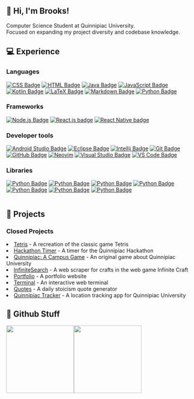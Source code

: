 ## 🚀 Hi, I'm Brooks!

Computer Science Student at Quinnipiac University.
<br/>Focused on expanding my project diversity and codebase knowledge.

## 💻 Experience

### Languages

[![CSS Badge](https://img.shields.io/badge/CSS-%231572B6.svg?style=flat&logo=css3&logoColor=white)](https://wikipedia.org/wiki/CSS)
[![HTML Badge](https://img.shields.io/badge/HTML-%23E34F26.svg?style=flat&logo=html5&logoColor=white)](https://wikipedia.org/wiki/HTML)
[![Java Badge](https://img.shields.io/badge/Java-3a75b0?style=flat&logo=java&logoColor=white)](https://www.java.com/en/download/help/whatis_java.html)
[![JavaScript Badge](https://img.shields.io/badge/JavaScript-F7DF1E?style=flat&logo=javascript&logoColor=black)](https://wikipedia.org/wiki/JavaScript)
[![Kotlin Badge](https://img.shields.io/badge/Kotlin-7f52ff?style=flat&logo=kotlin&logoColor=white)](https://kotlinlang.org/)
[![LaTeX Badge](https://img.shields.io/badge/LaTeX-008080?style=flat&logo=latex&logoColor=white)](https://www.latex-project.org/about/)
[![Markdown Badge](https://img.shields.io/badge/Markdown-000000?style=flat&logo=markdown&logoColor=white)](https://www.markdownguide.org/)
[![Python Badge](https://img.shields.io/badge/Python-3776AB?style=flat&logo=python&logoColor=white)](https://www.python.org/)

### Frameworks

[![Node.js Badge](https://img.shields.io/badge/Node.js-6DA55F?style=flat&logo=node.js&logoColor=white)](https://nodejs.org/)
[![React.js badge](https://img.shields.io/badge/React.js-20232A?style=flat&logo=react&logoColor=61DAFB)](https://react.dev/)
[![React Native badge](https://img.shields.io/badge/React%20Native-20232A?style=flat&logo=react&logoColor=61DAFB)](https://react.dev/)

### Developer tools

[![Android Studio Badge](https://img.shields.io/badge/Android%20Studio-3DDC84?style=flat&logo=android%20studio&logoColor=white)](https://developer.android.com/studio)
[![Eclipse Badge](https://img.shields.io/badge/Eclipse-2C2255?style=flat&logo=eclipse&logoColor=white)](https://www.eclipse.org/)
[![Intellij Badge](https://img.shields.io/badge/IntelliJ-000000?style=flat&logo=intellij%20idea&logoColor=white)](https://www.jetbrains.com/idea/)
[![Git Badge](https://img.shields.io/badge/Git-F05032?style=flat&logo=git&logoColor=white)](https://git-scm.com/)
[![GitHub Badge](https://img.shields.io/badge/GitHub-181717?style=flat&logo=github&logoColor=white)](https://github.com/)
[![Neovim](https://img.shields.io/badge/Neovim-%2357A143.svg?&style=flat&logo=neovim&logoColor=white)](https://neovim.io/)
[![Visual Studio Badge](https://img.shields.io/badge/Visual%20Studio-5C2D91?style=flat&logo=visual%20studio&logoColor=white)](https://dotnet.microsoft.com/en-us/languages/csharp)
[![VS Code Badge](https://img.shields.io/badge/VSCode-007ACC?style=flat&logo=visual%20studio%20code&logoColor=white)](https://dotnet.microsoft.com/en-us/languages/csharp)

### Libraries
[![Python Badge](https://img.shields.io/badge/BeautifulSoup-3776AB?style=flat&logo=python&logoColor=white)](https://pypi.org/project/beautifulsoup4/)
[![Python Badge](https://img.shields.io/badge/Selenium-3776AB?style=flat&logo=python&logoColor=white)](https://pypi.org/project/selenium/)
[![Python Badge](https://img.shields.io/badge/Requests-3776AB?style=flat&logo=python&logoColor=white)](https://pypi.org/project/requests/)
[![Python Badge](https://img.shields.io/badge/NumPy-3776AB?style=flat&logo=python&logoColor=white)](https://pypi.org/project/numpy/)
[![Python Badge](https://img.shields.io/badge/Matplotlib-3776AB?style=flat&logo=python&logoColor=white)](https://pypi.org/project/matplotlib/)
[![Python Badge](https://img.shields.io/badge/Pandas-3776AB?style=flat&logo=python&logoColor=white)](https://pypi.org/project/pandas/)
[![Python Badge](https://img.shields.io/badge/TensorFlow-3776AB?style=flat&logo=python&logoColor=white)](https://pypi.org/project/tensorflow/)


<div style="display: flex;">
    <div style="flex: 1;">
        <h2>🚧 Projects</h2>
            <h3>Closed Projects</h3>
                <li><a href="https://github.com/bjaxqq/tetris">Tetris</a> - A recreation of the classic game Tetris</li>
                <li><a href="https://github.com/jubck/jubck.github.io">Hackathon Timer</a> - A timer for the Quinnipiac Hackathon</li>
                <li><a href="https://a-r-t.github.io/SER225-Project-Website/semesters/fall2023/teams/art">Quinnipiac: A Campus Game</a> - An original game about Quinnipiac University</li>
                <li><a href="https://github.com/bjaxqq/InfiniteSearch">InfiniteSearch</a> - A web scraper for crafts in the web game Infinite Craft</li>
                <li><a href="https://github.com/bjaxqq/bjaxqq.github.io">Portfolio</a> - A portfolio website</li>
                <li><a href="https://github.com/bjaxqq/terminal">Terminal</a> - An interactive web terminal</li>
                <li><a href="https://github.com/bjaxqq/quotes">Quotes</a> - A daily stoicism quote generator</li>
                <li><a href="https://github.com/bajackson1/QuinnipiacTracker">Quinnipiac Tracker</a> - A location tracking app for Quinnipiac University</li>
    </div>
</div>

## 🐙 Github Stuff

<img height="180em" src="https://github-readme-stats-eight-theta.vercel.app/api?username=bjaxqq&show_icons=true&theme=catpuccin_latte&include_all_commits=true&count_private=true"/><img height="180em" src="https://github-readme-stats-eight-theta.vercel.app/api/top-langs/?username=bjaxqq&layout=compact&langs_count=8&theme=catpuccin_latte"/>
